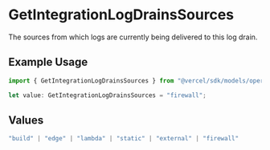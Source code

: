 # GetIntegrationLogDrainsSources

The sources from which logs are currently being delivered to this log drain.

## Example Usage

```typescript
import { GetIntegrationLogDrainsSources } from "@vercel/sdk/models/operations";

let value: GetIntegrationLogDrainsSources = "firewall";
```

## Values

```typescript
"build" | "edge" | "lambda" | "static" | "external" | "firewall"
```